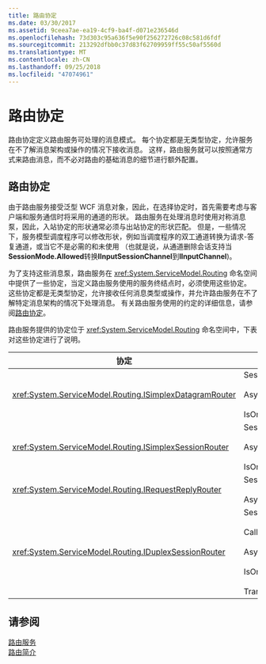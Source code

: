 ```yaml
---
title: 路由协定
ms.date: 03/30/2017
ms.assetid: 9ceea7ae-ea19-4cf9-ba4f-d071e236546d
ms.openlocfilehash: 73d303c95a636f5e90f256272726c08c581d6fdf
ms.sourcegitcommit: 213292dfbb0c37d83f62709959ff55c50af5560d
ms.translationtype: MT
ms.contentlocale: zh-CN
ms.lasthandoff: 09/25/2018
ms.locfileid: "47074961"
---
```

# <a name="routing-contracts"></a>路由协定
路由协定定义路由服务可处理的消息模式。  每个协定都是无类型协定，允许服务在不了解消息架构或操作的情况下接收消息。 这样，路由服务就可以按照通常方式来路由消息，而不必对路由的基础消息的细节进行额外配置。  
  
## <a name="routing-contracts"></a>路由协定  
 由于路由服务接受泛型 WCF 消息对象，因此，在选择协定时，首先需要考虑与客户端和服务通信时将采用的通道的形状。 路由服务在处理消息时使用对称消息泵，因此，入站协定的形状通常必须与出站协定的形状匹配。 但是，一些情况下，服务模型调度程序可以修改形状，例如当调度程序的双工通道转换为请求-答复通道，或当它不是必需的和未使用 （也就是说，从通道删除会话支持当**SessionMode.Allowed**转换**IInputSessionChannel**到**IInputChannel**)。  
  
 为了支持这些消息泵，路由服务在 <xref:System.ServiceModel.Routing> 命名空间中提供了一些协定，当定义路由服务使用的服务终结点时，必须使用这些协定。 这些协定都是无类型协定，允许接收任何消息类型或操作，并允许路由服务在不了解特定消息架构的情况下处理消息。 有关路由服务使用的约定的详细信息，请参阅[路由协定](../../../../docs/framework/wcf/feature-details/routing-contracts.md)。  
  
 路由服务提供的协定位于 <xref:System.ServiceModel.Routing> 命名空间中，下表对这些协定进行了说明。  
  
|协定|形状|通道形状|  
|--------------|-----------|-------------------|  
|<xref:System.ServiceModel.Routing.ISimplexDatagramRouter>|SessionMode = SessionMode.Allowed<br /><br /> AsyncPattern = true<br /><br /> IsOneWay = true|IInputChannel -> IOutputChannel|  
|<xref:System.ServiceModel.Routing.ISimplexSessionRouter>|SessionMode = SessionMode.Required<br /><br /> AsyncPattern = true<br /><br /> IsOneWay = true|IInputSessionChannel -> IOutputSessionChannel|  
|<xref:System.ServiceModel.Routing.IRequestReplyRouter>|SessionMode = SessionMode.Allowed<br /><br /> AsyncPattern = true|IReplyChannel -> IRequestChannel|  
|<xref:System.ServiceModel.Routing.IDuplexSessionRouter>|SessionMode=SessionMode.Required<br /><br /> CallbackContract=typeof(ISimplexSession)<br /><br /> AsyncPattern = true<br /><br /> IsOneWay = true<br /><br /> TransactionFlow(TransactionFlowOption.Allowed)|IDuplexSessionChannel -> IDuplexSessionChannel|  
  
## <a name="see-also"></a>请参阅  
 [路由服务](https://msdn.microsoft.com/library/5ac8718c-bcef-456f-bfd5-1e60a30d6eaa)  
 [路由简介](../../../../docs/framework/wcf/feature-details/routing-introduction.md)
